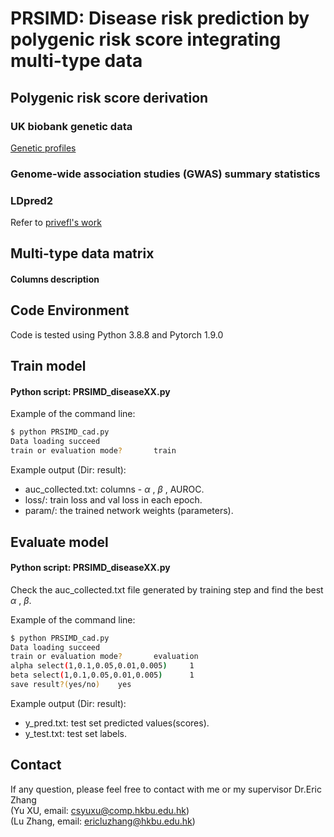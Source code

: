 # PRSIMD: Disease risk prediction by polygenic risk score integrating multi-type data

## Polygenic risk score derivation
### UK biobank genetic data
[Genetic profiles](https://biobank.ndph.ox.ac.uk/ukb/ukb/docs/ukbgene_instruct.html#dag)
### Genome-wide association studies (GWAS) summary statistics

### LDpred2
Refer to [privefl's work](https://github.com/privefl/paper-ldpred2/tree/master/code)

## Multi-type data matrix
#### Columns description

## Code Environment
Code is tested using Python 3.8.8 and Pytorch 1.9.0

## Train model
#### Python script: PRSIMD_diseaseXX.py
Example of the command line:
``` bash
$ python PRSIMD_cad.py  
Data loading succeed
train or evaluation mode?       train
```
Example output (Dir: result):
+ auc_collected.txt: columns - $\alpha$ , $\beta$ , AUROC.
+ loss/: train loss and val loss in each epoch.
+ param/: the trained network weights (parameters).
    
## Evaluate model
#### Python script: PRSIMD_diseaseXX.py
Check the auc_collected.txt file generated by training step and find the best $\alpha$ , $\beta$.

Example of the command line:
``` bash
$ python PRSIMD_cad.py  
Data loading succeed
train or evaluation mode?       evaluation
alpha select(1,0.1,0.05,0.01,0.005)     1
beta select(1,0.1,0.05,0.01,0.005)      1
save result?(yes/no)    yes
```
Example output (Dir: result):
+ y_pred.txt: test set predicted values(scores).
+ y_test.txt: test set labels.

## Contact  
If any question, please feel free to contact with me or my supervisor Dr.Eric Zhang   
(Yu XU, email: csyuxu@comp.hkbu.edu.hk)  
(Lu Zhang, email: ericluzhang@hkbu.edu.hk) 
